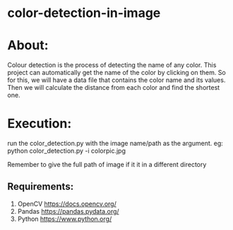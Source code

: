 # color-detection-in-image

About: 
=======
Colour detection is the process of detecting the name of any color. This project can automatically get
the name of the color by clicking on them. So for this, we will have a data file that contains the color name and its values. 
Then we will calculate the distance from each color and find the shortest one. 


Execution:
========
run the color_detection.py with the image name/path as the argument.
eg: python color_detection.py -i colorpic.jpg

Remember to give the full path of image if it it in a different directory

Requirements:
--------------
1. OpenCV    https://docs.opencv.org/
2. Pandas    https://pandas.pydata.org/
3. Python    https://www.python.org/

